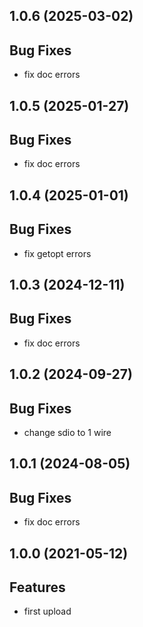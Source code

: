 ## 1.0.6 (2025-03-02)

## Bug Fixes

- fix doc errors

## 1.0.5 (2025-01-27)

## Bug Fixes

- fix doc errors

## 1.0.4 (2025-01-01)

## Bug Fixes

- fix getopt errors

## 1.0.3 (2024-12-11)

## Bug Fixes

- fix doc errors

## 1.0.2 (2024-09-27)

## Bug Fixes

- change sdio to 1 wire

## 1.0.1 (2024-08-05)

## Bug Fixes

- fix doc errors

## 1.0.0 (2021-05-12)

## Features

- first upload

